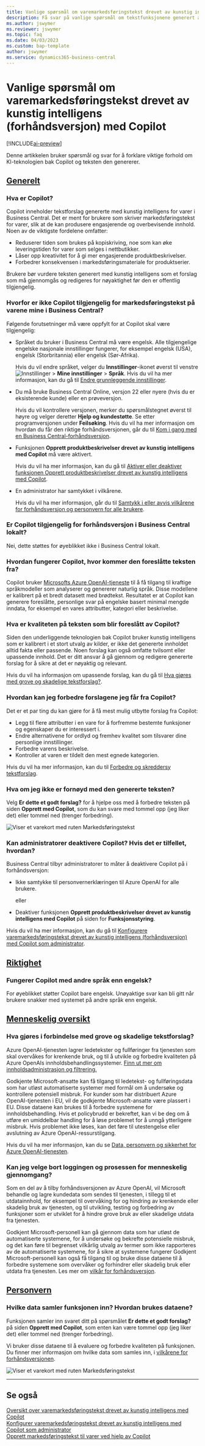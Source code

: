 ```yaml
---
title: Vanlige spørsmål om varemarkedsføringstekst drevet av kunstig intelligens (forhåndsversjon) med Copilot
description: Få svar på vanlige spørsmål om tekstfunksjonene generert av kunstig intelligens med Copilot.
ms.author: jswymer
ms.reviewer: jswymer
ms.topic: faq
ms.date: 04/03/2023
ms.custom: bap-template
author: jswymer
ms.service: dynamics365-business-central
---
```


# <a name="ai-powered-item-marketing-text-preview-with-copilot-faq"></a><a name="ai-powered-item-marketing-text-preview-with-copilot-faq"></a><a name="ai-powered-item-marketing-text-preview-with-copilot-faq"></a>Vanlige spørsmål om varemarkedsføringstekst drevet av kunstig intelligens (forhåndsversjon) med Copilot

[!INCLUDE[ai-preview](includes/ai-preview.md)]

Denne artikkelen bruker spørsmål og svar for å forklare viktige forhold om KI-teknologien bak Copilot og teksten den genererer.

## [Generelt](#tab/general)

### <a name="what-is-copilot"></a><a name="what-is-copilot"></a><a name="what-is-copilot"></a>Hva er Copilot?

Copilot inneholder tekstforslag genererte med kunstig intelligens for varer i Business Central. Det er ment for brukere som skriver markedsføringstekst for varer, slik at de kan produsere engasjerende og overbevisende innhold. Noen av de viktigste fordelene omfatter:

- Reduserer tiden som brukes på kopiskriving, noe som kan øke leveringstiden for varer som selges i nettbutikker.
- Låser opp kreativitet for å gi mer engasjerende produktbeskrivelser.
- Forbedrer konsekvensen i markedsføringsmateriale for produktserier.

Brukere bør vurdere teksten generert med kunstig intelligens som et forslag som må gjennomgås og redigeres for nøyaktighet før den er offentlig tilgjengelig.

### <a name="why-isnt-copilot-available-for-marketing-text-on-my-items-in-business-central"></a><a name="why-isnt-copilot-available-for-marketing-text-on-my-items-in-business-central"></a><a name="why-isnt-copilot-available-for-marketing-text-on-my-items-in-business-central"></a>Hvorfor er ikke Copilot tilgjengelig for markedsføringstekst på varene mine i Business Central?

Følgende forutsetninger må være oppfylt for at Copilot skal være tilgjengelig:

- Språket du bruker i Business Central må være engelsk. Alle tilgjengelige engelske nasjonale innstillinger fungerer, for eksempel engelsk (USA), engelsk (Storbritannia) eller engelsk (Sør-Afrika).

  Hvis du vil endre språket, velger du **Innstillinger**-ikonet øverst til venstre ![Innstillinger](media/ui-experience/settings_icon_small.png "Innstillinger-ikon for rollesenter") > **Mine innstillinger** > **Språk**. Hvis du vil ha mer informasjon, kan du gå til [Endre grunnleggende innstillinger](ui-change-basic-settings.md#language).
- Du må bruke Business Central Online, versjon 22 eller nyere (hvis du er eksisterende kunde) eller en prøveversjon.  <!--**22.0.54157.54311 (Preview - Copilot edition)**-->

   Hvis du vil kontrollere versjonen, merker du spørsmålstegnet øverst til høyre og velger deretter **Hjelp og kundestøtte**. Se etter programversjonen under **Feilsøking**. Hvis du vil ha mer informasjon om hvordan du får den riktige forhåndsversjonen, går du til [Kom i gang med en Business Central-forhåndsversjon](ai-preview-getstarted.md).
- Funksjonen **Opprett produktbeskrivelser drevet av kunstig intelligens med Copilot** må være aktivert.

   Hvis du vil ha mer informasjon, kan du gå til [Aktiver eller deaktiver funksjonen Opprett produktbeskrivelser drevet av kunstig intelligens med Copilot](enable-ai.md#enable-or-disable-create-ai-powered-product-descriptions-with-copilot).
- En administrator har samtykket i vilkårene.

   Hvis du vil ha mer informasjon, går du til [Samtykk i eller avvis vilkårene for forhåndsversjon og personvern for alle brukere](enable-ai.md#consent-to-or-reject-preview-and-privacy-terms-and-conditions-for-all-users).

### <a name="is-copilot-available-for-preview-in-business-central-on-premises"></a><a name="is-copilot-available-for-preview-in-business-central-on-premises"></a><a name="is-copilot-available-for-preview-in-business-central-on-premises"></a>Er Copilot tilgjengelig for forhåndsversjon i Business Central lokalt?

Nei, dette støttes for øyeblikket ikke i Business Central lokalt.

### <a name="how-does-copilot-work-where-does-the-suggested-text-come-from"></a><a name="how-does-copilot-work-where-does-the-suggested-text-come-from"></a><a name="how-does-copilot-work-where-does-the-suggested-text-come-from"></a>Hvordan fungerer Copilot, hvor kommer den foreslåtte teksten fra?

Copilot bruker [Microsofts Azure OpenAI-tjeneste](/azure/cognitive-services/openai/overview) til å få tilgang til kraftige språkmodeller som analyserer og genererer naturlig språk. Disse modellene er kalibrert på et bredt datasett med brødtekst. Resultatet er at Copilot kan generere foreslåtte, personlige svar på engelske basert minimal mengde inndata, for eksempel en vares attributter, kategori eller beskrivelse. 

### <a name="whats-the-quality-of-the-text-suggested-by-copilot"></a><a name="whats-the-quality-of-the-text-suggested-by-copilot"></a><a name="whats-the-quality-of-the-text-suggested-by-copilot"></a>Hva er kvaliteten på teksten som blir foreslått av Copilot?

Siden den underliggende teknologien bak Copilot bruker kunstig intelligens som er kalibrert i et stort utvalg av kilder, er ikke det genererte innholdet alltid fakta eller passende. Noen forslag kan også omfatte tvilsomt eller upassende innhold. Det er ditt ansvar å gå gjennom og redigere genererte forslag for å sikre at det er nøyaktig og relevant.

Hvis du vil ha informasjon om upassende forslag, kan du gå til [Hva gjøres med grove og skadelige tekstforslag?](/dynamics365/business-central/ai-faq?&tabs=oversight#whats-done-about-abusive-and-harmful-text-suggestions).

### <a name="how-can-i-improve-the-suggestions-i-get-from-copilot"></a><a name="how-can-i-improve-the-suggestions-i-get-from-copilot"></a><a name="how-can-i-improve-the-suggestions-i-get-from-copilot"></a>Hvordan kan jeg forbedre forslagene jeg får fra Copilot?

Det er et par ting du kan gjøre for å få mest mulig utbytte forslag fra Copilot:

- Legg til flere attributter i en vare for å forfremme bestemte funksjoner og egenskaper du er interessert i.
- Endre alternativene for ordlyd og fremhev kvalitet som tilsvarer dine personlige innstillinger.
- Forbedre varens beskrivelse.
- Kontroller at varen er tildelt den mest egnede kategorien.

Hvis du vil ha mer informasjon, kan du til [Forbedre og skreddersy tekstforslag](item-marketing-text.md#improve-and-tailor-text-suggestions).

### <a name="what-if-im-not-satisfied-with-the-generated-text"></a><a name="what-if-im-not-satisfied-with-the-generated-text"></a><a name="what-if-im-not-satisfied-with-the-generated-text"></a>Hva om jeg ikke er fornøyd med den genererte teksten?

Velg **Er dette et godt forslag?** for å hjelpe oss med å forbedre teksten på siden **Opprett med Copilot**, som du kan svare med tommel opp (jeg liker det) eller tommel ned (trenger forbedring).

![Viser et varekort med ruten Markedsføringstekst](media/create-with-copilot-window-feedback.png)

### <a name="can-admins-disable-copilot-if-so-how"></a><a name="can-admins-disable-copilot-if-so-how"></a><a name="can-admins-disable-copilot-if-so-how"></a>Kan administratorer deaktivere Copilot? Hvis det er tilfellet, hvordan?

Business Central tilbyr administratorer to måter å deaktivere Copilot på i forhåndsversjon:

- Ikke samtykke til personvernerklæringen til Azure OpenAI for alle brukere.

  eller

- Deaktiver funksjonen **Opprett produktbeskrivelser drevet av kunstig intelligens med Copilot** på siden for **Funksjonsstyring**.

Hvis du vil ha mer informasjon, kan du gå til [Konfigurere varemarkedsføringstekst drevet av kunstig intelligens (forhåndsversjon) med Copilot som administrator](enable-ai.md).

## [Riktighet](#tab/fairness)

### <a name="does-copilot-work-with-languages-other-than-english"></a><a name="does-copilot-work-with-languages-other-than-english"></a><a name="does-copilot-work-with-languages-other-than-english"></a>Fungerer Copilot med andre språk enn engelsk?

For øyeblikket støtter Copilot bare engelsk. Unøyaktige svar kan bli gitt når brukere snakker med systemet på andre språk enn engelsk.

## [Menneskelig oversikt](#tab/oversight)

### <a name="whats-done-about-abusive-and-harmful-text-suggestions"></a><a name="whats-done-about-abusive-and-harmful-text-suggestions"></a><a name="whats-done-about-abusive-and-harmful-text-suggestions"></a>Hva gjøres i forbindelse med grove og skadelige tekstforslag?

Azure OpenAI-tjenesten lagrer ledetekster og fullføringer fra tjenesten som skal overvåkes for krenkende bruk, og til å utvikle og forbedre kvaliteten på Azure OpenAIs innholdsbehandlingssystemer. [Finn ut mer om innholdsadministrasjon og filtrering.](/azure/cognitive-services/openai/concepts/content-filter)

Godkjente Microsoft-ansatte kan få tilgang til ledetekst- og fullføringsdata som har utløst automatiserte systemer med formål om å undersøke og kontrollere potensiell misbruk. For kunder som har distribuert Azure OpenAI-tjenesten i EU, vil de godkjente Microsoft-ansatte være plassert i EU. Disse dataene kan brukes til å forbedre systemene for innholdsbehandling. Hvis et policybrudd er bekreftet, kan vi be deg om å utføre en umiddelbar handling for å løse problemet for å unngå ytterligere misbruk. Hvis problemet ikke løses, kan det føre til utestengelse eller avslutning av Azure OpenAI-ressurstilgang.

Hvis du vil ha mer informasjon, kan du se [Data, personvern og sikkerhet for Azure OpenAI-tjenesten](/legal/cognitive-services/openai/data-privacy#abuse-and-harmful-content-generation).

### <a name="can-i-opt-out-of-the-logging-and-human-review-process"></a><a name="can-i-opt-out-of-the-logging-and-human-review-process"></a><a name="can-i-opt-out-of-the-logging-and-human-review-process"></a>Kan jeg velge bort loggingen og prosessen for menneskelig gjennomgang?

Som en del av å tilby forhåndsversjonen av Azure OpenAI, vil Microsoft behandle og lagre kundedata som sendes til tjenesten, i tillegg til et utdatainnhold, for eksempel til overvåking for og hindring av krenkende eller skadelig bruk av tjenesten, og til utvikling, testing og forbedring av funksjoner som er utviklet for å hindre grove bruk av eller skadelige utdata fra tjenesten. 

Godkjent Microsoft-personell kan gå gjennom data som har utløst de automatiserte systemene, for å undersøke og bekrefte potensielle misbruk, og det kan føre til begrenset vilkårlig utvalg av termer som ikke rapporteres av de automatiserte systemene, for å sikre at systemene fungerer Godkjent Microsoft-personell kan også få tilgang til og bruke disse dataene til å forbedre systemene som overvåker og forhindrer eller skadelig bruk eller utdata fra tjenesten. Les mer om [vilkår for forhåndsversjon](https://dynamics.microsoft.com/legaldocs/supp-dynamics365-preview/).

## [Personvern](#tab/privacy)

### <a name="what-data-does-the-capability-collect-how-is-the-data-used"></a><a name="what-data-does-the-capability-collect-how-is-the-data-used"></a><a name="what-data-does-the-capability-collect-how-is-the-data-used"></a>Hvilke data samler funksjonen inn? Hvordan brukes dataene?

Funksjonen samler inn svaret ditt på spørsmålet **Er dette et godt forslag?** på siden **Opprett med Copilot**, som enten kan være tommel opp (jeg liker det) eller tommel ned (trenger forbedring).

Vi bruker disse dataene til å evaluere og forbedre kvaliteten på funksjonen. Du finner mer informasjon om hvilke data som samles inn, i [vilkårene for forhåndsversjonen](https://dynamics.microsoft.com/legaldocs/supp-dynamics365-preview/).

![Viser et varekort med ruten Markedsføringstekst](media/create-with-copilot-window-feedback.png)

---

## <a name="see-also"></a><a name="see-also"></a><a name="see-also"></a>Se også

[Oversikt over varemarkedsføringstekst drevet av kunstig intelligens med Copilot](ai-overview.md)  
[Konfigurer varemarkedsføringstekst drevet av kunstig intelligens med Copilot som administrator](enable-ai.md)  
[Opprett markedsføringstekst til varer ved hjelp av Copilot](item-marketing-text.md)  

